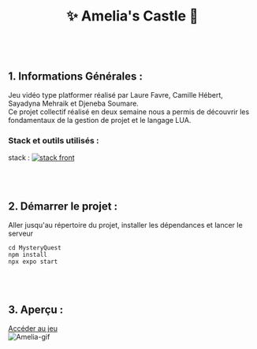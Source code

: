 # <p align="center">✨ Amelia's Castle 🏰</p>

<br><br>

## 1. Informations Générales :

Jeu vidéo type platformer réalisé par Laure Favre, Camille Hébert, Sayadyna Mehraik et Djeneba Soumare.
<br> Ce projet collectif réalisé en deux semaine nous a permis de découvrir les fondamentaux de la gestion de projet et le langage LUA.

### Stack et outils utilisés :
stack : [![stack front](https://skillicons.dev/icons?i=lua,vscode,git)](https://skillicons.dev) 

<br><br>

## 2. Démarrer le projet :


Aller jusqu'au répertoire du projet, installer les dépendances et lancer le serveur

```
cd MysteryQuest
npm install
npx expo start
```


<br><br>

## 3. Aperçu :

[Accéder au jeu](https://www.lexaloffle.com/bbs/?pid=130039)
<br>
  ![Amelia-gif](https://github.com/camhbrt/camhbrt/assets/119520577/d5b695cc-23e8-4dd3-b197-a34618e3af84)
